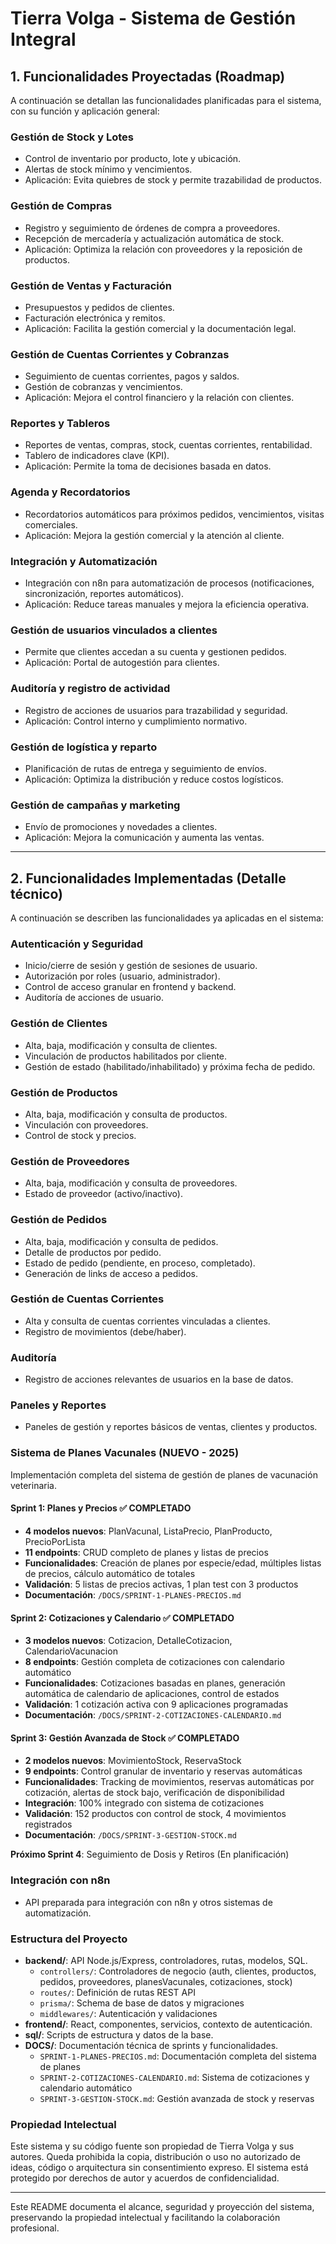 # Tierra Volga - Sistema de Gestión Integral

## 1. Funcionalidades Proyectadas (Roadmap)

A continuación se detallan las funcionalidades planificadas para el sistema, con su función y aplicación general:

### Gestión de Stock y Lotes
- Control de inventario por producto, lote y ubicación.
- Alertas de stock mínimo y vencimientos.
- Aplicación: Evita quiebres de stock y permite trazabilidad de productos.

### Gestión de Compras
- Registro y seguimiento de órdenes de compra a proveedores.
- Recepción de mercadería y actualización automática de stock.
- Aplicación: Optimiza la relación con proveedores y la reposición de productos.

### Gestión de Ventas y Facturación
- Presupuestos y pedidos de clientes.
- Facturación electrónica y remitos.
- Aplicación: Facilita la gestión comercial y la documentación legal.

### Gestión de Cuentas Corrientes y Cobranzas
- Seguimiento de cuentas corrientes, pagos y saldos.
- Gestión de cobranzas y vencimientos.
- Aplicación: Mejora el control financiero y la relación con clientes.

### Reportes y Tableros
- Reportes de ventas, compras, stock, cuentas corrientes, rentabilidad.
- Tablero de indicadores clave (KPI).
- Aplicación: Permite la toma de decisiones basada en datos.

### Agenda y Recordatorios
- Recordatorios automáticos para próximos pedidos, vencimientos, visitas comerciales.
- Aplicación: Mejora la gestión comercial y la atención al cliente.

### Integración y Automatización
- Integración con n8n para automatización de procesos (notificaciones, sincronización, reportes automáticos).
- Aplicación: Reduce tareas manuales y mejora la eficiencia operativa.

### Gestión de usuarios vinculados a clientes
- Permite que clientes accedan a su cuenta y gestionen pedidos.
- Aplicación: Portal de autogestión para clientes.

### Auditoría y registro de actividad
- Registro de acciones de usuarios para trazabilidad y seguridad.
- Aplicación: Control interno y cumplimiento normativo.

### Gestión de logística y reparto
- Planificación de rutas de entrega y seguimiento de envíos.
- Aplicación: Optimiza la distribución y reduce costos logísticos.

### Gestión de campañas y marketing
- Envío de promociones y novedades a clientes.
- Aplicación: Mejora la comunicación y aumenta las ventas.

---

## 2. Funcionalidades Implementadas (Detalle técnico)

A continuación se describen las funcionalidades ya aplicadas en el sistema:

### Autenticación y Seguridad
- Inicio/cierre de sesión y gestión de sesiones de usuario.
- Autorización por roles (usuario, administrador).
- Control de acceso granular en frontend y backend.
- Auditoría de acciones de usuario.

### Gestión de Clientes
- Alta, baja, modificación y consulta de clientes.
- Vinculación de productos habilitados por cliente.
- Gestión de estado (habilitado/inhabilitado) y próxima fecha de pedido.

### Gestión de Productos
- Alta, baja, modificación y consulta de productos.
- Vinculación con proveedores.
- Control de stock y precios.

### Gestión de Proveedores
- Alta, baja, modificación y consulta de proveedores.
- Estado de proveedor (activo/inactivo).

### Gestión de Pedidos
- Alta, baja, modificación y consulta de pedidos.
- Detalle de productos por pedido.
- Estado de pedido (pendiente, en proceso, completado).
- Generación de links de acceso a pedidos.

### Gestión de Cuentas Corrientes
- Alta y consulta de cuentas corrientes vinculadas a clientes.
- Registro de movimientos (debe/haber).

### Auditoría
- Registro de acciones relevantes de usuarios en la base de datos.

### Paneles y Reportes
- Paneles de gestión y reportes básicos de ventas, clientes y productos.

### Sistema de Planes Vacunales (NUEVO - 2025)
Implementación completa del sistema de gestión de planes de vacunación veterinaria.

#### Sprint 1: Planes y Precios ✅ COMPLETADO
- **4 modelos nuevos**: PlanVacunal, ListaPrecio, PlanProducto, PrecioPorLista
- **11 endpoints**: CRUD completo de planes y listas de precios
- **Funcionalidades**: Creación de planes por especie/edad, múltiples listas de precios, cálculo automático de totales
- **Validación**: 5 listas de precios activas, 1 plan test con 3 productos
- **Documentación**: `/DOCS/SPRINT-1-PLANES-PRECIOS.md`

#### Sprint 2: Cotizaciones y Calendario ✅ COMPLETADO  
- **3 modelos nuevos**: Cotizacion, DetalleCotizacion, CalendarioVacunacion
- **8 endpoints**: Gestión completa de cotizaciones con calendario automático
- **Funcionalidades**: Cotizaciones basadas en planes, generación automática de calendario de aplicaciones, control de estados
- **Validación**: 1 cotización activa con 9 aplicaciones programadas
- **Documentación**: `/DOCS/SPRINT-2-COTIZACIONES-CALENDARIO.md`

#### Sprint 3: Gestión Avanzada de Stock ✅ COMPLETADO
- **2 modelos nuevos**: MovimientoStock, ReservaStock  
- **9 endpoints**: Control granular de inventario y reservas automáticas
- **Funcionalidades**: Tracking de movimientos, reservas automáticas por cotización, alertas de stock bajo, verificación de disponibilidad
- **Integración**: 100% integrado con sistema de cotizaciones
- **Validación**: 152 productos con control de stock, 4 movimientos registrados
- **Documentación**: `/DOCS/SPRINT-3-GESTION-STOCK.md`

**Próximo Sprint 4**: Seguimiento de Dosis y Retiros (En planificación)

### Integración con n8n
- API preparada para integración con n8n y otros sistemas de automatización.

### Estructura del Proyecto
- **backend/**: API Node.js/Express, controladores, rutas, modelos, SQL.
  - `controllers/`: Controladores de negocio (auth, clientes, productos, pedidos, proveedores, planesVacunales, cotizaciones, stock)
  - `routes/`: Definición de rutas REST API
  - `prisma/`: Schema de base de datos y migraciones
  - `middlewares/`: Autenticación y validaciones
- **frontend/**: React, componentes, servicios, contexto de autenticación.
- **sql/**: Scripts de estructura y datos de la base.
- **DOCS/**: Documentación técnica de sprints y funcionalidades.
  - `SPRINT-1-PLANES-PRECIOS.md`: Documentación completa del sistema de planes
  - `SPRINT-2-COTIZACIONES-CALENDARIO.md`: Sistema de cotizaciones y calendario automático  
  - `SPRINT-3-GESTION-STOCK.md`: Gestión avanzada de stock y reservas

### Propiedad Intelectual
Este sistema y su código fuente son propiedad de Tierra Volga y sus autores. Queda prohibida la copia, distribución o uso no autorizado de ideas, código o arquitectura sin consentimiento expreso. El sistema está protegido por derechos de autor y acuerdos de confidencialidad.

---

Este README documenta el alcance, seguridad y proyección del sistema, preservando la propiedad intelectual y facilitando la colaboración profesional.
